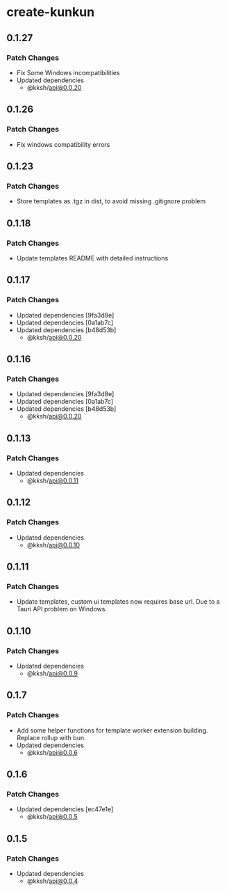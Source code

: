 # create-kunkun

## 0.1.27

### Patch Changes

- Fix Some Windows incompatibilities
- Updated dependencies
  - @kksh/api@0.0.20

## 0.1.26

### Patch Changes

- Fix windows compatibility errors

## 0.1.23

### Patch Changes

- Store templates as .tgz in dist, to avoid missing .gitignore problem

## 0.1.18

### Patch Changes

- Update templates README with detailed instructions

## 0.1.17

### Patch Changes

- Updated dependencies [9fa3d8e]
- Updated dependencies [0a1ab7c]
- Updated dependencies [b48d53b]
  - @kksh/api@0.0.20

## 0.1.16

### Patch Changes

- Updated dependencies [9fa3d8e]
- Updated dependencies [0a1ab7c]
- Updated dependencies [b48d53b]
  - @kksh/api@0.0.20

## 0.1.13

### Patch Changes

- Updated dependencies
  - @kksh/api@0.0.11

## 0.1.12

### Patch Changes

- Updated dependencies
  - @kksh/api@0.0.10

## 0.1.11

### Patch Changes

- Update templates, custom ui templates now requires base url. Due to a Tauri API problem on Windows.

## 0.1.10

### Patch Changes

- Updated dependencies
  - @kksh/api@0.0.9

## 0.1.7

### Patch Changes

- Add some helper functions for template worker extension building. Replace rollup with bun.
- Updated dependencies
  - @kksh/api@0.0.6

## 0.1.6

### Patch Changes

- Updated dependencies [ec47e1e]
  - @kksh/api@0.0.5

## 0.1.5

### Patch Changes

- Updated dependencies
  - @kksh/api@0.0.4
